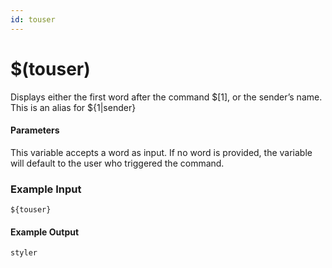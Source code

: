 ```yaml
---
id: touser
---
```


# $(touser)

Displays either the first word after the command $[1], or the sender’s name. This is an alias for ${1|sender}

#### Parameters

This variable accepts a word as input. If no word is provided, the variable will default to the user who triggered the command.

### Example Input

```
${touser}
```

#### Example Output

```
styler
```

